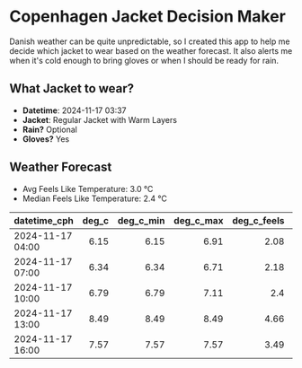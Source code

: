 
# Copenhagen Jacket Decision Maker

Danish weather can be quite unpredictable, so I created this app to help me decide which jacket to wear based on the weather forecast. 
It also alerts me when it's cold enough to bring gloves or when I should be ready for rain.

## What Jacket to wear?

- **Datetime**: 2024-11-17 03:37
- **Jacket**: Regular Jacket with Warm Layers
- **Rain?** Optional
- **Gloves?** Yes

## Weather Forecast
- Avg Feels Like Temperature: 3.0 °C
- Median Feels Like Temperature: 2.4 °C

| datetime_cph     |   deg_c |   deg_c_min |   deg_c_max |   deg_c_feels | weather   | wind   | rain   |
|:-----------------|--------:|------------:|------------:|--------------:|:----------|:-------|:-------|
| 2024-11-17 04:00 |    6.15 |        6.15 |        6.91 |          2.08 | Rain      | High   | Low    |
| 2024-11-17 07:00 |    6.34 |        6.34 |        6.71 |          2.18 | Clouds    | High   | None   |
| 2024-11-17 10:00 |    6.79 |        6.79 |        7.11 |          2.4  | Clouds    | High   | None   |
| 2024-11-17 13:00 |    8.49 |        8.49 |        8.49 |          4.66 | Clouds    | High   | None   |
| 2024-11-17 16:00 |    7.57 |        7.57 |        7.57 |          3.49 | Clouds    | High   | None   |
        